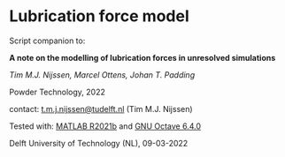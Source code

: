 # Lubrication force model

Script companion to:

**A note on the modelling of lubrication forces in unresolved simulations**

*Tim M.J. Nijssen, Marcel Ottens, Johan T. Padding*

Powder Technology, 2022

contact: t.m.j.nijssen@tudelft.nl (Tim M.J. Nijssen)

Tested with: [MATLAB R2021b](https://www.mathworks.com/products/matlab.html) and [GNU Octave 6.4.0](https://www.gnu.org/software/octave/index)

Delft University of Technology (NL), 09-03-2022
